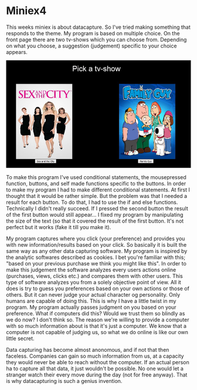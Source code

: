 # Miniex4
This weeks miniex is about datacapture. So I've tried making something that responds to the theme. My program is based on multiple choice. On the front page there are two tv-shows which you can choose from. Depending on what you choose, a suggestion (judgement) specific to your choice appears.

![alt text](Miniex4.JPG)

To make this program I've used conditional statements, the mousepressed function, buttons, and self made functions specific to the buttons. In order to make my program I had to make different conditional statements. At first I thought that it would be rather simple. But the problem was that I needed a result for each button. To do that, I had to use the if and else functions. Technically I didn't really succeed. If I pressed the second button the result of the first button would still appear... I fixed my program by manipulating the size of the text (so that it covered the result of the first button. It's not perfect but it works (fake it till you make it). 

My program captures where you click (your preference) and provides you with new information/results based on your click. So basically it is built the same way as any other data capturing software. My program is inspired by the analytic softwares described as cookies. I bet you're familiar with this; "based on your previous purchase we think you might like this". In order to make this judgement the software analyzes every users actions online (purchases, views, clicks etc.) and compares them with other users. This type of software analyzes you from a solely objective point of view. All it does is try to guess you preferences based on your own actions or those of others. But it can never judge your actual character og personality. Only humans are capable of doing this. This is why I have a little twist in my program. My program actually passes judgment on you based on your preference. What if computers did this? Would we trust them so blindly as we do now? I don't think so. The reason we're willing to provide a computer with so much information about is that it's just a computer. We know that a computer is not capable of judging us, so what we do online is like our own little secret. 

Data capturing has become almost anonomous, and if not that then faceless. Companies can gain so much information from us, at a capacity they would never be able to reach without the computer. If an actual person ha to capture all that data, it just wouldn't be possible. No one would let a stranger watch their every move during the day (not for free anyway). That is why datacapturing is such a genius invention. 


